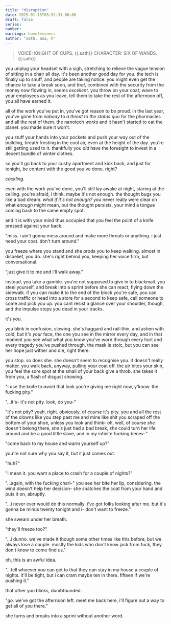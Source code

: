 ```yaml
---
title: "disruption"
date: 2025-01-15T05:52:31-06:00
draft: false
series: 
number: 
warnings: homelessness
author: "sath, ana, h"
---
```


> VOICE: KNIGHT OF CUPS.
> {{.sath}}
> CHARACTER: SIX OF WANDS.
> {{.sath}}

you unplug your headset with a sigh, stretching to relieve the vague tension of sitting in a chair all day.
it's been another good day for you. the tech is finally up to snuff, and people are taking notice. you might even get the chance to take a break soon, and *that,* combined with the security from the money now flowing in, seems *excellent.*
you throw on your coat, wave to your employees as you leave, tell them to take the rest of the afternoon off, you all have earned it.

all of the work you've put in, you've got reason to be proud. in the last year, you've gone from *nobody* to *a threat to the status quo* for the pharmacies and all the rest of them. the nanotech *works* and it hasn't started to eat the planet. you made sure it won't.

you stuff your hands into your pockets and push your way out of the building, breath frosting in the cool air, even at the height of the day. you're still getting used to it. thankfully you *did* have the foresight to invest in a decent bundle of winter clothes.

so you'll go back to your cushy apartment and kick back, and just for tonight, be content with the good you've done. right? 

*cackling.*

even with the work you've done, you'll still lay awake at night, staring at the ceiling. you're afraid, i think. maybe it's not enough. the thought bugs you like a bad dream. *what if it's not enough?* you never really were clear on what *enough* might mean, but the thought persists, your mind a tongue coming back to the same empty spot.

and it is with your mind thus occupied that you feel the point of a knife pressed against your back.

"miss. i ain't gonna mess around and make more threats or anything. i just need your coat. don't turn around."

you freeze where you stand and she prods you to keep walking. almost in disbelief, you do. she's right behind you, keeping her voice firm, but conversational.

"just give it to me and i'll walk away."

instead, you take a gamble. you're not supposed to give in to blackmail. you steel yourself, and break into a sprint before she can react, flying down the sidewalk. if you can make it to the end of the block you're safe, you can cross traffic or head into a store for a second to keep safe, call someone to come and pick you up. you cant resist a glance over your shoulder, though, and the impulse stops you dead in your tracks.

it's *you.*

you blink in confusion, slowing. she's haggard and rail-thin, and ashen with cold, but it's *your* face, the one you see in the mirror every day, and in that moment you see what what you *know* you've worn through every hurt and every tragedy you've pushed through. the mask is stoic, but you can see her hope just wither and die, right there.

you stop. so does she. she doesn't seem to recognise you.
it doesn't really matter. you walk back, anyway, pulling your coat off. the air bites your skin, you feel the sore spot at the small of your back give a throb. 
she takes it from you, a flash of disgust showing.

"i use the knife to *avoid* that look you're giving me right now, y'know. the fucking pity."

"...it's- it's not pity. look, do you-"

"it's not pity? yeah, right. obviously. of *course* it's pity. you and all the rest of the clowns like you step past me and mine like shit you scraped off the bottom of your shoe, unless you look and think- oh, well, of course *she* doesn't belong there, *she's* just had a bad break, *she* could turn her life around and be a good little slave, and in my infinite fucking benev-"

"come back to my house and warm yourself up?"

you're not sure why you say it, but it just comes out.

"huh?"

"i mean it. you want a place to crash for a couple of nights?"

"...again, with the fucking chari-"
you see her bite her lip, considering. the wind doesn't help her decision- she snatches the coat from your hand and puts it on, abruptly.

"...i never ever would do this normally. i've got folks looking after me. but it's gonna be minus twenty tonight and i- don't want to freeze."

she swears under her breath.

"they'll freeze too?"

"...i dunno. we've made it though some other times like this before, but we always lose a couple. mostly the kids who don't know jack from fuck, they don't know to come find us."

oh, this is an awful idea.

"...tell whoever you can get to that they can stay in my house a couple of nights. it'll be tight, but i can cram maybe ten in there. fifteen if we're pushing it."

that other you blinks, dumbfounded.

"*go.* we've got the afternoon left. meet me back here, i'll figure out a way to get all of you there."

she turns and breaks into a sprint without another word.

